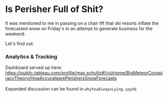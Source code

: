 # Is Perisher Full of Shit?

It was mentioned to me in passing on a chair lift that ski resorts inflate the forecasted snow on Friday's in an attempt to generate business for the weekend.

Let's find out.


### Analytics & Tracking
Dashboard served up here: https://public.tableau.com/profile/max.schultz#!/vizhome/BigMeteorConspiracyTheory/HowAccuratearePerishersSnowForecasts
<br></br>
Expanded discussion can be found in `whyYouAlwaysLying.ipynb`
